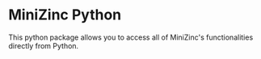 # MiniZinc Python

This python package allows you to access all of MiniZinc's functionalities directly from Python.
